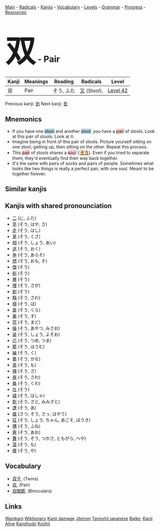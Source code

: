 <style> bigfont {font-size: 100px}</style>
[Main](../README.md) -
[Radicals](../radicals.md) -
[Kanjis](../kanjis.md) -
[Vocabulary](../vocabulary.md) -
[Levels](../levels.md) -
[Grammar](../grammar.md) - 
[Progress](../progress.md) -
[Resources](../resources.md)
# <bigfont> 双</bigfont> - Pair 

| Kanji | Meanings | Reading | Radicals | Level |
| --- | --- | --- | --- | --- |
| 双 | Pair | そう, ふた | [又](../radicals/又.md) (Stool),  | [Level 42](../levels/wk_level42.md) |

Previous kanji: [到](到.md) Next kanji: [哲](哲.md) 

## Mnemonics
 * If you have one <span style="background-color:#ADD8E6"> stool</span> and another <span style="background-color:#ADD8E6"> stool</span>, you have a <span style="background-color:#ffcccb"> pair</span> of stools. Look at this pair of stools. Look at it.
* Imagine being in front of this pair of stools. Picture yourself sitting on one stool, getting up, then sitting on the other. Repeat this process.
* This <span style="background-color:#ffcccb"> pair</span> of stools shares a <span style="background-color:#ffcccb"> sou</span>l (<span style="background-color:#fed8b1"> [そう](https://jisho.org/search/そう)</span>). Even if you tried to separate them, they'd eventually find their way back together.
* It's the same with pairs of socks and pairs of people. Sometimes what looks like two things is really a perfect pair, with one soul. Meant to be together forever.


## Similar kanjis
 


## Kanjis with shared pronounciation
 * [二](二.md) (に, ふた)
* [早](早.md) (そう, はや, さ)
* [走](走.md) (そう, はし)
* [草](草.md) (そう, くさ)
* [相](相.md) (そう, しょう, あい)
* [送](送.md) (そう, おく)
* [争](争.md) (そう, あらそ)
* [想](想.md) (そう, おも, そ)
* [僧](僧.md) (そう)
* [総](総.md) (そう)
* [層](層.md) (そう)
* [捜](捜.md) (そう, さが)
* [創](創.md) (そう)
* [騒](騒.md) (そう, さわ)
* [掃](掃.md) (そう, は)
* [倉](倉.md) (そう, くら)
* [巣](巣.md) (そう, す)
* [窓](窓.md) (そう, まど)
* [操](操.md) (そう, あやつ, みさお)
* [装](装.md) (そう, しょう, よそお)
* [爪](爪.md) (そう, つめ, つま)
* [葬](葬.md) (そう, ほうむ)
* [繰](繰.md) (そう, く)
* [奏](奏.md) (そう, かな)
* [喪](喪.md) (そう, も)
* [挿](挿.md) (そう, さ)
* [爽](爽.md) (そう, さわ)
* [桑](桑.md) (そう, くわ)
* [壮](壮.md) (そう)
* [燥](燥.md) (そう, はしゃ)
* [聡](聡.md) (そう, さと, みみざと)
* [遭](遭.md) (そう, あ)
* [颯](颯.md) (さつ, そう, さっ, はやて)
* [荘](荘.md) (そう, しょう, ちゃん, あごそ, ほうき)
* [槽](槽.md) (そう, ふね)
* [蒼](蒼.md) (そう, あお)
* [曹](曹.md) (そう, ぞう, つかさ, ともがら, へや)
* [藻](藻.md) (そう, も)
* [痩](痩.md) (そう, や)



## Vocabulary
 * [双子](../vocabulary/双.md), (Twins)
* [双](../vocabulary/双.md), (Pair)
* [双眼鏡](../vocabulary/双.md), (Binoculars)




## Links 


[Wanikani](https://www.wanikani.com/kanji/双)
[Wiktionary](https://en.wiktionary.org/wiki/双)
[Kanji damage](http://www.kanjidamage.com/kanji/search?utf8=✓&q=双)
[Jitenon](https://jitenon.com/kanji/双)
[Tanoshii japanese](https://www.tanoshiijapanese.com/dictionary/kanji.cfm?k=双)
[Baike](https://baike.baidu.com/item/双),
[Kanji Alive](https://app.kanjialive.com/双)
[Kanshudo](https://www.kanshudo.com/searchmn?q=双)
[Koohii](https://kanji.koohii.com/study/kanji/双)
